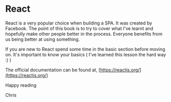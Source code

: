 # React

React is a very popular choice when building a SPA. It was created by Facebook. The point of this book is to try to cover what I've learnt and hopefully make other people better in the process. Everyone benefits from us being better at using something.

If you are new to React spend some time in the basic section before moving on. It's important to know your basics \( I've learned this lesson the hard way :\) \)

The official documentation can be found at, [https://reactjs.org/](https://reactjs.org/)

Happy reading

Chris

